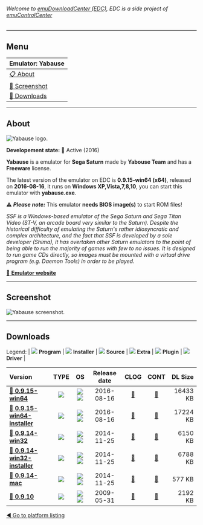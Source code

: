 ###### Welcome to [emuDownloadCenter (EDC)](https://github.com/PhoenixInteractiveNL/emuDownloadCenter/wiki/), EDC is a side project of [emuControlCenter](https://github.com/PhoenixInteractiveNL/emuControlCenter/wiki/)
***
## Menu
| **Emulator: Yabause** |
|:---------|
| [:clipboard: About](#about) |
| [:sunrise: Screenshot](#screenshot) |
| [:floppy_disk: Downloads](#downloads) |
***
## About
![](https://github.com/PhoenixInteractiveNL/emuDownloadCenter/wiki/images_emulator/yabause_logo_200.jpg "Yabause logo.")

**Developement state:** :large_blue_circle: Active (2016)

**Yabause** is a emulator for **Sega Saturn** made by **Yabouse Team** and has a **Freeware** license.

The latest version of the emulator on EDC is **0.9.15-win64 (x64)**, released on **2016-08-16**, it runs on **Windows XP,Vista,7,8,10**, you can start this emulator with **yabause.exe**.

:warning: _**Please note:**_ This emulator **needs BIOS image(s)** to start ROM files!

_SSF is a Windows-based emulator of the Sega Saturn and Sega Titan Video (ST-V, an arcade board very similar to the Saturn). Despite the historical difficulty of emulating the Saturn's rather idiosyncratic and complex architecture, and the fact that SSF is developed by a sole developer (Shima), it has overtaken other Saturn emulators to the point of being able to run the majority of games with few to no issues. It is designed to run game CDs directly, so images must be mounted with a virtual drive program (e.g. Daemon Tools) in order to be played._

[:link: **Emulator website**](http://yabause.org)
***
## Screenshot
![](https://raw.githubusercontent.com/PhoenixInteractiveNL/emuDownloadCenter/master/hooks/yabause/emulator_screen_01.jpg "Yabause screenshot.")
***
## Downloads
Legend:
| ![](https://raw.githubusercontent.com/wiki/PhoenixInteractiveNL/emuDownloadCenter/images_misc/icon_program_24.png) **Program** | 
![](https://raw.githubusercontent.com/wiki/PhoenixInteractiveNL/emuDownloadCenter/images_misc/icon_installer_24.png) **Installer** | 
![](https://raw.githubusercontent.com/wiki/PhoenixInteractiveNL/emuDownloadCenter/images_misc/icon_source_code_24.png) **Source** | 
![](https://raw.githubusercontent.com/wiki/PhoenixInteractiveNL/emuDownloadCenter/images_misc/icon_extra_24.png) **Extra** | 
![](https://raw.githubusercontent.com/wiki/PhoenixInteractiveNL/emuDownloadCenter/images_misc/icon_plugin_24.png) **Plugin** | 
![](https://raw.githubusercontent.com/wiki/PhoenixInteractiveNL/emuDownloadCenter/images_misc/icon_driver_24.png) **Driver** | 
 
| Version | TYPE | OS | Release date | CLOG | CONT | DL Size |
|:--------|:----:|:--:|:------------:|:----:|:----:|--------:|
| [:floppy_disk: **0.9.15-win64**](https://github.com/PhoenixInteractiveNL/edc-repo0005/raw/master/yabause/0.9.15-win64.7z) | ![](https://raw.githubusercontent.com/wiki/PhoenixInteractiveNL/emuDownloadCenter/images_misc/icon_program_24.png) | ![](https://raw.githubusercontent.com/wiki/PhoenixInteractiveNL/emuDownloadCenter/images_misc/logo_windows_24.png)![](https://raw.githubusercontent.com/wiki/PhoenixInteractiveNL/emuDownloadCenter/images_misc/icon_64-bit_24.png) | 2016-08-16 | [:page_facing_up:](https://github.com/PhoenixInteractiveNL/edc-repo0005/blob/master/yabause/0.9.15-win64_changelog.txt) | [:mag_right:](https://github.com/PhoenixInteractiveNL/edc-repo0005/blob/master/yabause/0.9.15-win64_contents.txt) | 16433 KB |
| [:floppy_disk: **0.9.15-win64-installer**](https://github.com/PhoenixInteractiveNL/edc-repo0005/raw/master/yabause/0.9.15-win64-installer.7z) | ![](https://raw.githubusercontent.com/wiki/PhoenixInteractiveNL/emuDownloadCenter/images_misc/icon_program_24.png) | ![](https://raw.githubusercontent.com/wiki/PhoenixInteractiveNL/emuDownloadCenter/images_misc/logo_windows_24.png)![](https://raw.githubusercontent.com/wiki/PhoenixInteractiveNL/emuDownloadCenter/images_misc/icon_64-bit_24.png) | 2016-08-16 | [:page_facing_up:](https://github.com/PhoenixInteractiveNL/edc-repo0005/blob/master/yabause/0.9.15-win64-installer_changelog.txt) | [:mag_right:](https://github.com/PhoenixInteractiveNL/edc-repo0005/blob/master/yabause/0.9.15-win64-installer_contents.txt) | 17224 KB |
| [:floppy_disk: **0.9.14-win32**](https://github.com/PhoenixInteractiveNL/edc-repo0005/raw/master/yabause/0.9.14-win32.7z) | ![](https://raw.githubusercontent.com/wiki/PhoenixInteractiveNL/emuDownloadCenter/images_misc/icon_program_24.png) | ![](https://raw.githubusercontent.com/wiki/PhoenixInteractiveNL/emuDownloadCenter/images_misc/logo_windows_24.png)![](https://raw.githubusercontent.com/wiki/PhoenixInteractiveNL/emuDownloadCenter/images_misc/icon_32-bit_24.png) | 2014-11-25 | [:page_facing_up:](https://github.com/PhoenixInteractiveNL/edc-repo0005/blob/master/yabause/0.9.14-win32_changelog.txt) | [:mag_right:](https://github.com/PhoenixInteractiveNL/edc-repo0005/blob/master/yabause/0.9.14-win32_contents.txt) | 6150 KB |
| [:floppy_disk: **0.9.14-win32-installer**](https://github.com/PhoenixInteractiveNL/edc-repo0005/raw/master/yabause/0.9.14-win32-installer.7z) | ![](https://raw.githubusercontent.com/wiki/PhoenixInteractiveNL/emuDownloadCenter/images_misc/icon_installer_24.png) | ![](https://raw.githubusercontent.com/wiki/PhoenixInteractiveNL/emuDownloadCenter/images_misc/logo_windows_24.png)![](https://raw.githubusercontent.com/wiki/PhoenixInteractiveNL/emuDownloadCenter/images_misc/icon_32-bit_24.png) | 2014-11-25 | [:page_facing_up:](https://github.com/PhoenixInteractiveNL/edc-repo0005/blob/master/yabause/0.9.14-win32-installer_changelog.txt) | [:mag_right:](https://github.com/PhoenixInteractiveNL/edc-repo0005/blob/master/yabause/0.9.14-win32-installer_contents.txt) | 6788 KB |
| [:floppy_disk: **0.9.14-mac**](https://github.com/PhoenixInteractiveNL/edc-repo0005/raw/master/yabause/0.9.14-mac.7z) | ![](https://raw.githubusercontent.com/wiki/PhoenixInteractiveNL/emuDownloadCenter/images_misc/icon_installer_24.png) | ![](https://raw.githubusercontent.com/wiki/PhoenixInteractiveNL/emuDownloadCenter/images_misc/logo_mac_24.png)![](https://raw.githubusercontent.com/wiki/PhoenixInteractiveNL/emuDownloadCenter/images_misc/icon_32-bit_24.png) | 2014-11-25 | [:page_facing_up:](https://github.com/PhoenixInteractiveNL/edc-repo0005/blob/master/yabause/0.9.14-mac_changelog.txt) | [:mag_right:](https://github.com/PhoenixInteractiveNL/edc-repo0005/blob/master/yabause/0.9.14-mac_contents.txt) | 577 KB |
| [:floppy_disk: **0.9.10**](https://github.com/PhoenixInteractiveNL/edc-repo0005/raw/master/yabause/0.9.10.7z) | ![](https://raw.githubusercontent.com/wiki/PhoenixInteractiveNL/emuDownloadCenter/images_misc/icon_program_24.png) | ![](https://raw.githubusercontent.com/wiki/PhoenixInteractiveNL/emuDownloadCenter/images_misc/logo_windows_24.png)![](https://raw.githubusercontent.com/wiki/PhoenixInteractiveNL/emuDownloadCenter/images_misc/icon_32-bit_24.png) | 2009-05-31 | [:page_facing_up:](https://github.com/PhoenixInteractiveNL/edc-repo0005/blob/master/yabause/0.9.10_changelog.txt) | [:mag_right:](https://github.com/PhoenixInteractiveNL/edc-repo0005/blob/master/yabause/0.9.10_contents.txt) | 2192 KB |

[:arrow_backward: Go to platform listing](https://github.com/PhoenixInteractiveNL/emuDownloadCenter/wiki/EDC-Platform-List)

